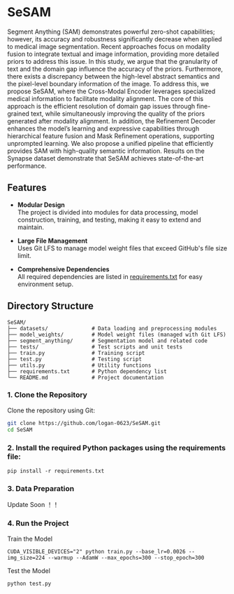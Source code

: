 # SeSAM

Segment Anything (SAM) demonstrates powerful zero-shot capabilities; however, its accuracy and robustness significantly decrease when applied to medical image segmentation. Recent approaches focus on modality fusion to integrate textual and image information, providing more detailed priors to address this issue. In this study, we argue that the granularity of text and the domain gap influence the accuracy of the priors. Furthermore, there exists a discrepancy between the high-level abstract semantics and the pixel-level boundary information of the image. To address this, we propose SeSAM, where the Cross-Modal Encoder leverages specialized medical information to facilitate modality alignment. The core of this approach is the efficient resolution of domain gap issues through fine-grained text, while simultaneously improving the quality of the priors generated after modality alignment. In addition, the Refinement Decoder enhances the model’s learning and expressive capabilities through hierarchical feature fusion and Mask Refinement operations, supporting unprompted learning. We also propose a unified pipeline that efficiently provides SAM with high-quality semantic information. Results on the Synapse dataset demonstrate that SeSAM achieves state-of-the-art performance.
## Features

- **Modular Design**  
  The project is divided into modules for data processing, model construction, training, and testing, making it easy to extend and maintain.

- **Large File Management**  
  Uses Git LFS to manage model weight files that exceed GitHub's file size limit.

- **Comprehensive Dependencies**  
  All required dependencies are listed in [requirements.txt](requirements.txt) for easy environment setup.

## Directory Structure

```text
SeSAM/
├── datasets/              # Data loading and preprocessing modules
├── model_weights/         # Model weight files (managed with Git LFS)
├── segment_anything/      # Segmentation model and related code
├── tests/                 # Test scripts and unit tests
├── train.py               # Training script
├── test.py                # Testing script
├── utils.py               # Utility functions
├── requirements.txt       # Python dependency list
└── README.md              # Project documentation 
```
### 1. Clone the Repository

Clone the repository using Git:

```bash
git clone https://github.com/logan-0623/SeSAM.git
cd SeSAM
```


### 2. Install the required Python packages using the requirements file:
```
pip install -r requirements.txt
```

### 3. Data Preparation

Update Soon ！！

### 4. Run the Project
Train the Model
```
CUDA_VISIBLE_DEVICES="2" python train.py --base_lr=0.0026 --img_size=224 --warmup --AdamW --max_epochs=300 --stop_epoch=300 
```
Test the Model
```
python test.py
```






